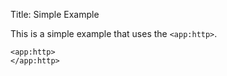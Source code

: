 Title: Simple Example

This is a simple example that uses the `<app:http>`.
	
	<app:http>
	</app:http>
	
